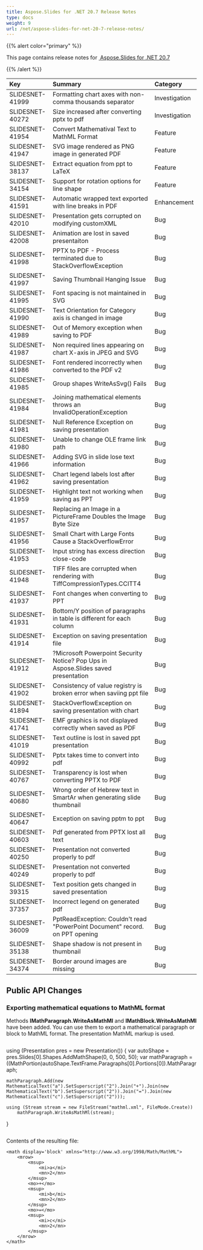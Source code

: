 ```yaml
---
title: Aspose.Slides for .NET 20.7 Release Notes
type: docs
weight: 9
url: /net/aspose-slides-for-net-20-7-release-notes/
---
```


{{% alert color="primary" %}} 

This page contains release notes for [ Aspose.Slides for .NET 20.7](https://www.nuget.org/packages/Aspose.Slides.NET/)

{{% /alert %}} 

|**Key**|**Summary**|**Category**|
| :- | :- | :- |
|SLIDESNET-41999|Formatting chart axes with non-comma thousands separator|Investigation|
|SLIDESNET-40272|Size increased after converting pptx to pdf|Investigation|
|SLIDESNET-41954|Convert Mathematival Text to MathML Format|Feature|
|SLIDESNET-41947|SVG image rendered as PNG image in generated PDF|Feature|
|SLIDESNET-38137|Extract equation from ppt to LaTeX|Feature|
|SLIDESNET-34154|Support for rotation options for line shape|Feature|
|SLIDESNET-41591|Automatic wrapped text exported with line breaks in PDF|Enhancement|
|SLIDESNET-42010|Presentation gets corrupted on modifying customXML|Bug|
|SLIDESNET-42008|Animation are lost in saved presentaiton|Bug|
|SLIDESNET-41998|PPTX to PDF - Process terminated due to StackOverflowException|Bug|
|SLIDESNET-41997|Saving Thumbnail Hanging Issue|Bug|
|SLIDESNET-41995|Font spacing is not maintained in SVG|Bug|
|SLIDESNET-41990|Text Orientation for Category axis is changed in image|Bug|
|SLIDESNET-41989|Out of Memory exception when saving to PDF|Bug|
|SLIDESNET-41987|Non required lines appearing on chart X-axis in JPEG and SVG|Bug|
|SLIDESNET-41986|Font rendered incorrectly when converted to the PDF v2|Bug|
|SLIDESNET-41985|Group shapes WriteAsSvg() Fails|Bug|
|SLIDESNET-41984|Joining mathematical elements throws an InvalidOperationException|Bug|
|SLIDESNET-41981|Null Reference Exception on saving presentation|Bug|
|SLIDESNET-41980|Unable to change OLE frame link path|Bug|
|SLIDESNET-41966|Adding SVG in slide lose text information|Bug|
|SLIDESNET-41962|Chart legend labels lost after saving presentation|Bug|
|SLIDESNET-41959|Highlight text not working when saving as PPT|Bug|
|SLIDESNET-41957|Replacing an Image in a PictureFrame Doubles the Image Byte Size|Bug|
|SLIDESNET-41956|Small Chart with Large Fonts Cause a StackOverflowError|Bug|
|SLIDESNET-41953|Input string has excess direction close-code|Bug|
|SLIDESNET-41948|TIFF files are corrupted when rendering with TiffCompressionTypes.CCITT4|Bug|
|SLIDESNET-41937|Font changes when converting to PPT|Bug|
|SLIDESNET-41931|Bottom/Y position of paragraphs in table is different for each column|Bug|
|SLIDESNET-41914|Exception on saving presentation file|Bug|
|SLIDESNET-41912|?Microsoft Powerpoint Security Notice? Pop Ups in Aspose.Slides saved presentation|Bug|
|SLIDESNET-41902|Consistency of value registry is broken error when saviing ppt file|Bug|
|SLIDESNET-41894|StackOverflowException on saving presentation with chart|Bug|
|SLIDESNET-41741|EMF graphics is not displayed correctly when saved as PDF|Bug|
|SLIDESNET-41019|Text outline is lost in saved ppt presentation|Bug|
|SLIDESNET-40992|Pptx takes time to convert into pdf|Bug|
|SLIDESNET-40767|Transparency is lost when converting PPTX to PDF |Bug|
|SLIDESNET-40680|Wrong order of Hebrew text in SmartAr when generating slide thumbnail |Bug|
|SLIDESNET-40647|Exception on saving pptm to ppt|Bug|
|SLIDESNET-40603|Pdf generated from PPTX lost all text|Bug|
|SLIDESNET-40250|Presentation not converted properly to pdf|Bug|
|SLIDESNET-40249|Presentation not converted properly to pdf|Bug|
|SLIDESNET-39315|Text position gets changed in saved presentation|Bug|
|SLIDESNET-37357|Incorrect legend on generated pdf|Bug|
|SLIDESNET-36009|PptReadException: Couldn't read "PowerPoint Document" record. on PPT opening|Bug|
|SLIDESNET-35138|Shape shadow is not present in thumbnail|Bug|
|SLIDESNET-34374|Border around images are missing|Bug|

## **Public API Changes**

### **Exporting mathematical equations to MathML format**

Methods **IMathParagraph.WriteAsMathMl** and **IMathBlock.WriteAsMathMl** have been added. You can use them to export a mathematical paragraph or block to MathML format. The presentation MathML markup is used.

```
```    
using (Presentation pres = new Presentation())
{
	var autoShape = pres.Slides[0].Shapes.AddMathShape(0, 0, 500, 50);
	var mathParagraph = ((MathPortion)autoShape.TextFrame.Paragraphs[0].Portions[0]).MathParagraph;

	mathParagraph.Add(new MathematicalText("a").SetSuperscript("2").Join("+").Join(new MathematicalText("b").SetSuperscript("2")).Join("=").Join(new MathematicalText("c").SetSuperscript("2")));

	using (Stream stream = new FileStream("mathml.xml", FileMode.Create))
		mathParagraph.WriteAsMathMl(stream);
}
```
```

Contents of the resulting file:
```
<math display='block' xmlns="http://www.w3.org/1998/Math/MathML">
    <mrow>
        <msup>
            <mi>a</mi>
            <mn>2</mn>
        </msup>
        <mo>+</mo>
        <msup>
            <mi>b</mi>
            <mn>2</mn>
        </msup>
        <mo>=</mo>
        <msup>
            <mi>c</mi>
            <mn>2</mn>
        </msup>
    </mrow>
</math>
```